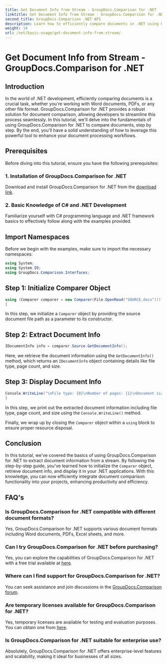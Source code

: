 ```yaml
---
title: Get Document Info from Stream - GroupDocs.Comparison for .NET
linktitle: Get Document Info from Stream - GroupDocs.Comparison for .NET
second_title: GroupDocs.Comparison .NET API
description: Learn how to efficiently compare documents in .NET using GroupDocs.Comparison, enhancing your document processing workflows seamlessly.
weight: 14
url: /net/basic-usage/get-document-info-from-stream/
---
```


# Get Document Info from Stream - GroupDocs.Comparison for .NET

## Introduction
In the world of .NET development, efficiently comparing documents is a crucial task, whether you're working with Word documents, PDFs, or any other file format. GroupDocs.Comparison for .NET provides a robust solution for document comparison, allowing developers to streamline this process seamlessly. In this tutorial, we'll delve into the fundamentals of using GroupDocs.Comparison for .NET to compare documents, step by step. By the end, you'll have a solid understanding of how to leverage this powerful tool to enhance your document processing workflows.
## Prerequisites
Before diving into this tutorial, ensure you have the following prerequisites:
### 1. Installation of GroupDocs.Comparison for .NET
Download and install GroupDocs.Comparison for .NET from the [download link](https://releases.groupdocs.com/comparison/net/).
### 2. Basic Knowledge of C# and .NET Development
Familiarize yourself with C# programming language and .NET framework basics to effectively follow along with the examples provided.

## Import Namespaces
Before we begin with the examples, make sure to import the necessary namespaces:
```csharp
using System;
using System.IO;
using GroupDocs.Comparison.Interfaces;
```

## Step 1: Initialize Comparer Object
```csharp
using (Comparer comparer = new Comparer(File.OpenRead("SOURCE.docx")))
{
```
In this step, we initialize a `Comparer` object by providing the source document file path as a parameter to its constructor.
## Step 2: Extract Document Info
```csharp
IDocumentInfo info = comparer.Source.GetDocumentInfo();
```
Here, we retrieve the document information using the `GetDocumentInfo()` method, which returns an `IDocumentInfo` object containing details like file type, page count, and size.
## Step 3: Display Document Info
```csharp
Console.WriteLine("\nFile type: {0}\nNumber of pages: {1}\nDocument size: {2} bytes", info.FileType, info.PageCount, info.Size);
}
```
In this step, we print out the extracted document information including file type, page count, and size using the `Console.WriteLine()` method.

Finally, we wrap up by closing the `Comparer` object within a `using` block to ensure proper resource disposal.

## Conclusion
In this tutorial, we've covered the basics of using GroupDocs.Comparison for .NET to extract document information from a stream. By following the step-by-step guide, you've learned how to initialize the `Comparer` object, retrieve document info, and display it in your .NET applications. With this knowledge, you can now efficiently integrate document comparison functionality into your projects, enhancing productivity and efficiency.
## FAQ's
### Is GroupDocs.Comparison for .NET compatible with different document formats?
Yes, GroupDocs.Comparison for .NET supports various document formats including Word documents, PDFs, Excel sheets, and more.
### Can I try GroupDocs.Comparison for .NET before purchasing?
Yes, you can explore the capabilities of GroupDocs.Comparison for .NET with a free trial available at [here](https://releases.groupdocs.com/).
### Where can I find support for GroupDocs.Comparison for .NET?
You can seek assistance and join discussions in the [GroupDocs.Comparison forum](https://forum.groupdocs.com/c/comparison/12).
### Are temporary licenses available for GroupDocs.Comparison for .NET?
Yes, temporary licenses are available for testing and evaluation purposes. You can obtain one from [here](https://purchase.groupdocs.com/temporary-license/).
### Is GroupDocs.Comparison for .NET suitable for enterprise use?
Absolutely, GroupDocs.Comparison for .NET offers enterprise-level features and scalability, making it ideal for businesses of all sizes.
